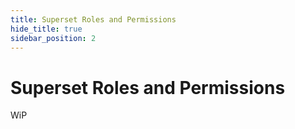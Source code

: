 ```yaml
---
title: Superset Roles and Permissions
hide_title: true
sidebar_position: 2
---
```


# Superset Roles and Permissions

WiP
